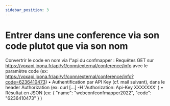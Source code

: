 ```yaml
---
sidebar_position: 3
---
```


# Entrer dans une conference via son code plutot que via son nom



Convertrir le code en nom via l"api du confmapper : 
Requêtes GET sur https://voxapi.joona.fr/api/v1/conn/external/conference/info avec le paramètre code
(ex: https://voxapi.joona.fr/api/v1/conn/external/conference/info?code=6236410473)
  •	Authentification par API Key (cf. mail suivant), dans le header Authorization
    (ex: curl [...] -H 'Authorization: Api-Key XXXXXXX' )
  •	Résultat en JSON
    (ex: { "name": "webconfconfmapper2022", "code": "6236410473" } )
